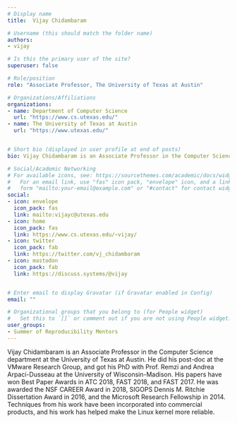 ```yaml
---
# Display name
title:  Vijay Chidambaram

# Username (this should match the folder name)
authors:
- vijay

# Is this the primary user of the site?
superuser: false

# Role/position
role: "Associate Professor, The University of Texas at Austin"

# Organizations/Affiliations
organizations:
- name: Department of Computer Science
  url: "https://www.cs.utexas.edu/"
- name: The University of Texas at Austin
  url: "https://www.utexas.edu/"


# Short bio (displayed in user profile at end of posts)
bio: Vijay Chidambaram is an Associate Professor in the Computer Science department at the University of Texas at Austin. 

# Social/Academic Networking
# For available icons, see: https://sourcethemes.com/academic/docs/widgets/#icons
#   For an email link, use "fas" icon pack, "envelope" icon, and a link in the
#   form "mailto:your-email@example.com" or "#contact" for contact widget.
social:
- icon: envelope
  icon_pack: fas
  link: mailto:vijayc@utexas.edu
- icon: home
  icon_pack: fas
  link: https://www.cs.utexas.edu/~vijay/
- icon: twitter
  icon_pack: fab
  link: https://twitter.com/vj_chidambaram
- icon: mastodon
  icon_pack: fab
  link: https://discuss.systems/@vijay


# Enter email to display Gravatar (if Gravatar enabled in Config)
email: ""

# Organizational groups that you belong to (for People widget)
#   Set this to `[]` or comment out if you are not using People widget.  
user_groups:
- Summer of Reproducibility Mentors
---
```

Vijay Chidambaram is an Associate Professor in the Computer Science department at the University of Texas at Austin. He did his post-doc at the VMware Research Group, and got his PhD with Prof. Remzi and Andrea Arpaci-Dusseau at the University of Wisconsin-Madison. His papers have won Best Paper Awards in ATC 2018, FAST 2018, and FAST 2017. He was awarded the NSF CAREER Award in 2018, SIGOPS Dennis M. Ritchie Dissertation Award in 2016, and the Microsoft Research Fellowship in 2014. Techniques from his work have been incorporated into commercial products, and his work has helped make the Linux kernel more reliable.  